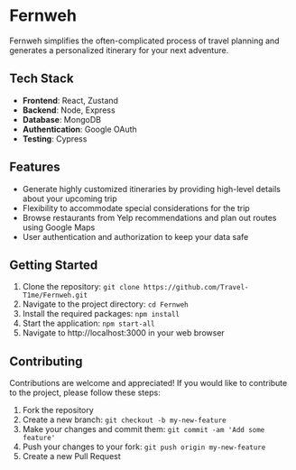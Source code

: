 # Fernweh

Fernweh simplifies the often-complicated process of travel planning and generates a personalized itinerary for your next adventure.

## Tech Stack

- **Frontend**: React, Zustand
- **Backend**: Node, Express
- **Database**: MongoDB
- **Authentication**: Google OAuth
- **Testing**: Cypress

## Features

- Generate highly customized itineraries by providing high-level details about your upcoming trip
- Flexibility to accommodate special considerations for the trip
- Browse restaurants from Yelp recommendations and plan out routes using Google Maps
- User authentication and authorization to keep your data safe

## Getting Started

1. Clone the repository: `git clone https://github.com/Travel-T1me/Fernweh.git`
2. Navigate to the project directory: `cd Fernweh`
3. Install the required packages: `npm install`
4. Start the application: `npm start-all`
5. Navigate to http://localhost:3000 in your web browser

## Contributing

Contributions are welcome and appreciated! If you would like to contribute to the project, please follow these steps:

1. Fork the repository
2. Create a new branch: `git checkout -b my-new-feature`
3. Make your changes and commit them: `git commit -am 'Add some feature'`
4. Push your changes to your fork: `git push origin my-new-feature`
5. Create a new Pull Request